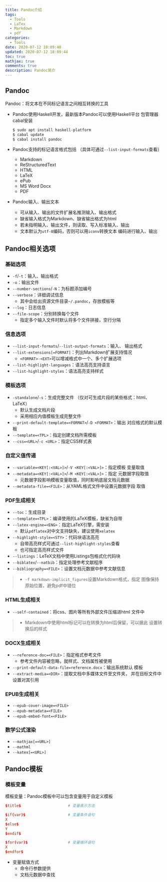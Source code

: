 ```yaml
---
title: Pandoc介绍
tags:
  - Tools
  - LaTex
  - Markdown
  - pdf
categories:
  - Tools
date: 2020-07-12 18:09:40
updated: 2020-07-12 18:09:44
toc: true
mathjax: true
comments: true
description: Pandoc简介
---
```


##	Pandoc

Pandoc：将文本在不同标记语言之间相互转换的工具

-	Pandoc使用Haskell开发，最新版本Pandoc可以使用Haskell平台
	包管理器cabal安装

	```sh
	$ sudo apt install haskell-platform
	$ cabal update
	$ cabal install pandoc
	```

-	Pandoc支持的标记语言格式包括
	（具体可通过`--list-input-formats`查看）
	-	Markdown
	-	ReStructuredText
	-	HTML
	-	LaTeX
	-	ePub
	-	MS Word Docx
	-	PDF

-	Pandoc输入、输出文本
	-	可从输入、输出的文件扩展名推测输入、输出格式
	-	缺省输入格式为Markdown、缺省输出格式为html
	-	若未指明输入、输出文件，则读取、写入标准输入、输出
	-	文本默认为`utf-8`编码，否则可以用`iconv`转换文本
		编码进行输入、输出

##	Pandoc相关选项

###	基础选项

-	`-f`/`-t`：输入、输出格式
-	`-o`：输出文件
-	`--number-sections`/`-N`：为标题添加编号
-	`--verbose`：详细调试信息
	-	其中会给出资源文件目录`~/.pandoc`，存放模板等
-	`--log`：日志信息
-	`--file-scope`：分别转换每个文件
	-	指定多个输入文件时默认将多个文件拼接，空行分隔

###	信息选项

-	`--list-input-formats`/`--list-output-formats`：输入、
	输出格式
-	`--list-extensions[=FORMAT]`：列出Markdown扩展支持情况
	-	`<FORMAT>-<EXT>`可以增减格式中一个、多个扩展选项
-	`--list-highlight-languages`：语法高亮支持语言
-	`--list-highlight-styles`：语法高亮支持样式

###	模板选项

-	`-standalone`/`-s`：生成完整文件
	（仅对可生成片段的某些格式：html、LaTeX）
	-	默认生成文档片段
	-	采用相应内值模板生成完整文件
-	`--print-default-template=<FORMAT>`/`-D <FORMAT>`：输出
	对应格式的默认模板
-	`--template=<TPL>`：指定创建文档所需模板
-	`--css=<URL>`/`-c <URL>`：指定CSS样式表

###	自定义值传递

-	`--variable=<KEY[:<VAL>]>`/`-V <KEY[:<VAL>]>`：指定模板
	变量取值
-	`--metadata=<KEY[:<VAL>]>`/`-M <KEY[:<VAL>]>`：指定
	元数据字段取值
	-	元数据字段影响模板变量取值，同时影响底层文档元数据
-	`--metadata-file=<FILE>`：从YAML格式文件中设置元数据字段
	取值

###	PDF生成相关

-	`--toc`：生成目录
-	`--template=<TPL>`：编译使用的LaTeX模板，缺省为自带
-	`--latex-engine=<ENG>`：指定LaTeX引擎，需安装
	-	默认`pdflatex`对中文支持缺失，建议使用`xelatex`
-	`--highlight-style=<STY>`：代码块语法高亮
	-	自带高亮样式可通过`--list-highlight-styles`查看
	-	也可指定高亮样式文件
-	`--listings`：LeTeX文档中使用Listings包格式化代码块
-	`--biblatex`/`--natbib`：指定处理参考文献程序
-	`--bibliography=<FILE>`：设置文档元数据中参考文献信息

> - `-f markdown-implicit_figures`设置Markdown格式，指定
	图像保持原始位置，避免pdf中错位

###	HTML生成相关

-	`--self-contained`：将css、图片等所有外部文件压缩进html
	文件中

> - Markdown中使用html标记可以在转换为html后保留，可以据此
	设置转换后的样式

###	DOCX生成相关

-	`--reference-doc=<FILE>`：指定格式参考文件
	-	参考文件内容被忽略，就样式、文档属性被使用
-	`--print-default-data-file=reference.docx`：输出系统默认
	模板
-	`--extract-media=<DIR>`：提取文档中多媒体文件至文件夹，
	并在目标文件中设置对其引用

###	EPUB生成相关

-	`--epub-cover-image=<FILE>`
-	`--epub-metadata=<FILE>`
-	`--epub-embed-font=<FILE>`

###	数学公式渲染

-	`--mathjax[=<URL>]`
-	`--mathml`
-	`--katex[=<URL>]`

##	Pandoc模板

###	模板变量

模板变量：Pandoc模板中可以包含变量用于自定义模板

```conf
$title$						# 变量表示方法

$if(var)$					# 变量条件语句
X
$else$
Y
$endif$

$for(var)$					# 变量循环语句
X
$endfor$
```

-	变量赋值方式
	-	命令行参数提供
	-	文档元数据中查找



